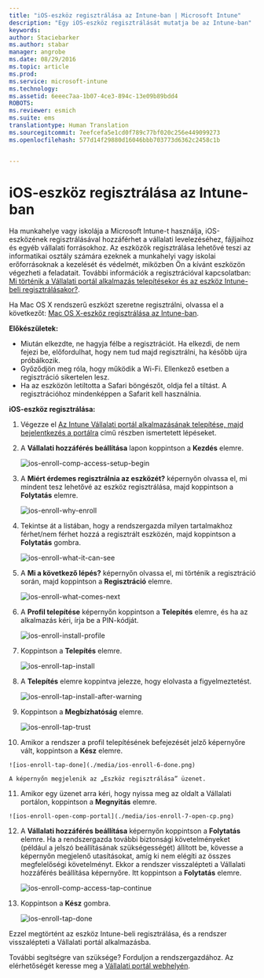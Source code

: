 ```yaml
---
title: "iOS-eszköz regisztrálása az Intune-ban | Microsoft Intune"
description: "Egy iOS-eszköz regisztrálását mutatja be az Intune-ban"
keywords: 
author: Staciebarker
ms.author: stabar
manager: angrobe
ms.date: 08/29/2016
ms.topic: article
ms.prod: 
ms.service: microsoft-intune
ms.technology: 
ms.assetid: 6eeec7aa-1b07-4ce3-894c-13e09b89bdd4
ROBOTS: 
ms.reviewer: esmich
ms.suite: ems
translationtype: Human Translation
ms.sourcegitcommit: 7eefcefa5e1cd0f789c77bf020c256e449099273
ms.openlocfilehash: 577d14f29880d16046bbb703773d6362c2458c1b


---
```



# iOS-eszköz regisztrálása az Intune-ban

Ha munkahelye vagy iskolája a Microsoft Intune-t használja, iOS-eszközének regisztrálásával hozzáférhet a vállalati levelezéséhez, fájljaihoz és egyéb vállalati forrásokhoz. Az eszközök regisztrálása lehetővé teszi az informatikai osztály számára ezeknek a munkahelyi vagy iskolai erőforrásoknak a kezelését és védelmét, miközben Ön a kívánt eszközön végezheti a feladatait. További információk a regisztrációval kapcsolatban: [Mi történik a Vállalati portál alkalmazás telepítésekor és az eszköz Intune-beli regisztrálásakor?](what-happens-if-you-install-the-company-portal-app-and-enroll-your-device-in-intune-ios.md).

Ha Mac OS X rendszerű eszközt szeretne regisztrálni, olvassa el a következőt: [Mac OS X-eszköz regisztrálása az Intune-ban](enroll-your-device-in-intune-mac-os-x.md).

**Előkészületek:**

- Miután elkezdte, ne hagyja félbe a regisztrációt. Ha elkezdi, de nem fejezi be, előfordulhat, hogy nem tud majd regisztrálni, ha később újra próbálkozik.
- Győződjön meg róla, hogy működik a Wi-Fi. Ellenkező esetben a regisztráció sikertelen lesz.
- Ha az eszközön letiltotta a Safari böngészőt, oldja fel a tiltást. A regisztrációhoz mindenképpen a Safarit kell használnia.


**iOS-eszköz regisztrálása:**

1.  Végezze el [Az Intune Vállalati portál alkalmazásának telepítése, majd bejelentkezés a portálra](install-and-sign-in-to-the-intune-company-portal-app-ios.md) című részben ismertetett lépéseket.

2. A **Vállalati hozzáférés beállítása** lapon koppintson a **Kezdés** elemre.

    ![ios-enroll-comp-access-setup-begin](./media/ios-enroll-1a-comp-access-setup.png)

3. A **Miért érdemes regisztrálnia az eszközét?** képernyőn olvassa el, mi mindent tesz lehetővé az eszköz regisztrálása, majd koppintson a **Folytatás** elemre.

    ![ios-enroll-why-enroll](./media/ios-enroll-1b-why-enroll.png)

4. Tekintse át a listában, hogy a rendszergazda milyen tartalmakhoz férhet/nem férhet hozzá a regisztrált eszközén, majd koppintson a **Folytatás** gombra.

    ![ios-enroll-what-it-can-see](./media/ios-enroll-1c-we-care-privacy.png)

5.  A **Mi a következő lépés?** képernyőn olvassa el, mi történik a regisztráció során, majd koppintson a **Regisztráció** elemre.

    ![ios-enroll-what-comes-next](./media/ios-enroll-1d-what-comes-next.png)

6.  A **Profil telepítése** képernyőn koppintson a **Telepítés** elemre, és ha az alkalmazás kéri, írja be a PIN-kódját.

    ![ios-enroll-install-profile](./media/ios-enroll-2-mgt-profile-install.png)

7.  Koppintson a **Telepítés** elemre.

    ![ios-enroll-tap-install](./media/ios-enroll-3-mgt-profile-install-2.png)    

8.  A **Telepítés** elemre koppintva jelezze, hogy elolvasta a figyelmeztetést.

    ![ios-enroll-tap-install-after-warning](./media/ios-enroll-4-warning.png)

9.  Koppintson a **Megbízhatóság** elemre.

    ![ios-enroll-tap-trust](./media/ios-enroll-5-trust.png)

10.  Amikor a rendszer a profil telepítésének befejezését jelző képernyőre vált, koppintson a **Kész** elemre.

    ![ios-enroll-tap-done](./media/ios-enroll-6-done.png)

    A képernyőn megjelenik az „Eszköz regisztrálása” üzenet.

11.  Amikor egy üzenet arra kéri, hogy nyissa meg az oldalt a Vállalati portálon, koppintson a **Megnyitás** elemre.

    ![ios-enroll-open-comp-portal](./media/ios-enroll-7-open-cp.png)

12. A **Vállalati hozzáférés beállítása** képernyőn koppintson a **Folytatás** elemre. Ha a rendszergazda további biztonsági követelményeket (például a jelszó beállításának szükségességét) állított be, kövesse a képernyőn megjelenő utasításokat, amíg ki nem elégíti az összes megfelelőségi követelményt. Ekkor a rendszer visszalépteti a Vállalati hozzáférés beállítása képernyőre. Itt koppintson a **Folytatás** elemre.

    ![ios-enroll-comp-access-tap-continue](./media/ios-enroll-8-comp-access-setup-compliance.png)

13. Koppintson a **Kész** gombra.

    ![ios-enroll-tap-done](./media/ios-enroll-9-comp-access-setup-complete.png)

Ezzel megtörtént az eszköz Intune-beli regisztrálása, és a rendszer visszalépteti a Vállalati portál alkalmazásba.


További segítségre van szüksége? Forduljon a rendszergazdához. Az elérhetőségét keresse meg a [Vállalati portál webhelyén](http://portal.manage.microsoft.com).



<!--HONumber=Oct16_HO2-->


